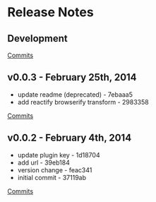 # Release Notes

## Development

[Commits](https://github.com/jhudson8/gwm-react/compare/v0.0.3...master)

## v0.0.3 - February 25th, 2014

- update readme (deprecated) - 7ebaaa5
- add reactify browserify transform - 2983358

[Commits](https://github.com/jhudson8/gwm-react/compare/v0.0.2...v0.0.3)

## v0.0.2 - February 4th, 2014

- update plugin key - 1d18704
- add url - 39eb184
- version change - feac341
- initial commit - 37119ab

[Commits](https://github.com/jhudson8/gwm-react/compare/a99aef4...v0.0.2)

